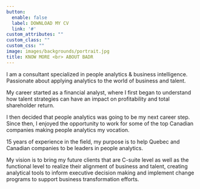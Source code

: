 ```yaml
---
button:
  enable: false
  label: DOWNLOAD MY CV
  link: '#'
custom_attributes: ""
custom_class: ""
custom_css: ""
image: images/backgrounds/portrait.jpg
title: KNOW MORE <br> ABOUT BADR
---
```


I am a consultant specialized in people analytics & business intelligence. Passionate about applying analytics to the world of business and talent. 
 
My career started as a financial analyst, where I first began to understand how talent strategies can have an impact on profitability and total shareholder return.

I then decided that people analytics was going to be my next career step. Since then, I enjoyed the opportunity to work for some of the top  Canadian companies making people analytics my vocation. 

15 years of experience in the field, my purpose is to help Quebec and Canadian companies to be leaders in people analytics.
 

My vision is to bring my future clients that are C-suite level as well as the functional level to realize their alignment of business and talent, creating analytical tools to inform executive decision making and implement change programs to support business transformation efforts.
 
